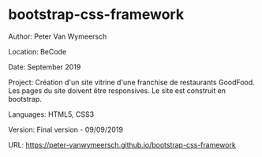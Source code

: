 # bootstrap-css-framework
Author:     Peter Van Wymeersch

Location:   BeCode

Date:       September 2019

Project:    Création d'un site vitrine d'une franchise de restaurants GoodFood.
            Les pages du site doivent être responsives.
            Le site est construit en bootstrap.

Languages:  HTML5, CSS3

Version:    Final version - 09/09/2019

URL:        https://peter-vanwymeersch.github.io/bootstrap-css-framework